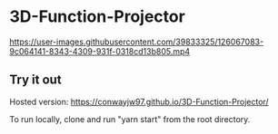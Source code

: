 # 3D-Function-Projector

https://user-images.githubusercontent.com/39833325/126067083-9c064141-8343-4309-931f-0318cd13b805.mp4

## Try it out

Hosted version: https://conwayjw97.github.io/3D-Function-Projector/

To run locally, clone and run "yarn start" from the root directory.
